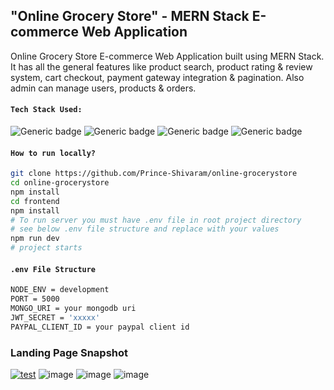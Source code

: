 ## "Online Grocery Store" - MERN Stack E-commerce Web Application

Online Grocery Store E-commerce Web Application built using MERN Stack. It has all the general features like product search, product rating & review system, cart checkout, payment gateway integration & pagination. Also admin can manage users, products & orders.

#### `Tech Stack Used:`

![Generic badge](https://img.shields.io/badge/Node.js->=14-<COLOR>.svg
) ![Generic badge](https://img.shields.io/badge/React.js->=16.8-blue.svg) ![Generic badge](https://img.shields.io/badge/MongoDB->=5-green.svg) ![Generic badge](https://img.shields.io/badge/Express.js->=4-yellow.svg)



#### `How to run locally?`

```bash
git clone https://github.com/Prince-Shivaram/online-grocerystore
cd online-grocerystore
npm install
cd frontend
npm install
# To run server you must have .env file in root project directory
# see below .env file structure and replace with your values
npm run dev
# project starts

```

#### `.env File Structure`

```bash
NODE_ENV = development
PORT = 5000
MONGO_URI = your mongodb uri
JWT_SECRET = 'xxxxx'
PAYPAL_CLIENT_ID = your paypal client id

```

### Landing Page Snapshot
[![test](https://user-images.githubusercontent.com/42378118/133815926-7bb15f35-dd8e-4fb5-b6b6-cdd2cd48bc20.png)](https://onlinegroceryapp.herokuapp.com/)
![image](https://github.com/user-attachments/assets/0b21bd66-0edc-46d1-98f8-d059d974c65b)
![image](https://github.com/user-attachments/assets/b1954079-fc42-4364-951c-e29e9993bd79)
![image](https://github.com/user-attachments/assets/4896e194-0080-4bee-9d97-eb588680360b)




